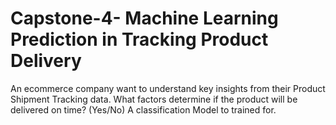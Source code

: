 # Capstone-4- Machine Learning Prediction in Tracking Product Delivery
An ecommerce company want to understand key insights from their Product Shipment Tracking data. What factors determine if the product will be delivered on time? (Yes/No)
A classification Model to trained for.

